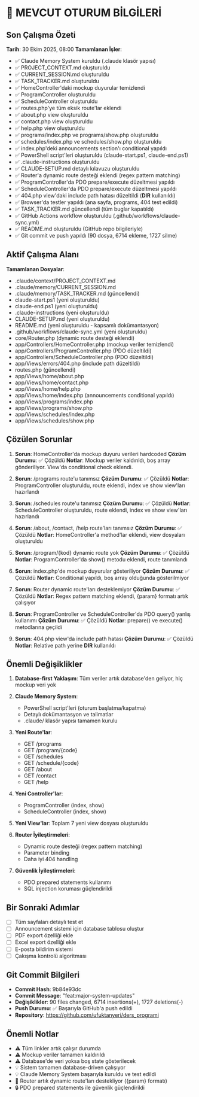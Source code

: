 # 📍 MEVCUT OTURUM BİLGİLERİ

## Son Çalışma Özeti
**Tarih**: 30 Ekim 2025, 08:00
**Tamamlanan İşler**:
- ✅ Claude Memory System kuruldu (.claude klasör yapısı)
- ✅ PROJECT_CONTEXT.md oluşturuldu
- ✅ CURRENT_SESSION.md oluşturuldu
- ✅ TASK_TRACKER.md oluşturuldu
- ✅ HomeController'daki mockup duyurular temizlendi
- ✅ ProgramController oluşturuldu
- ✅ ScheduleController oluşturuldu
- ✅ routes.php'ye tüm eksik route'lar eklendi
- ✅ about.php view oluşturuldu
- ✅ contact.php view oluşturuldu
- ✅ help.php view oluşturuldu
- ✅ programs/index.php ve programs/show.php oluşturuldu
- ✅ schedules/index.php ve schedules/show.php oluşturuldu
- ✅ index.php'deki announcements section'ı conditional yapıldı
- ✅ PowerShell script'leri oluşturuldu (claude-start.ps1, claude-end.ps1)
- ✅ .claude-instructions oluşturuldu
- ✅ CLAUDE-SETUP.md detaylı kılavuzu oluşturuldu
- ✅ Router'a dynamic route desteği eklendi (regex pattern matching)
- ✅ ProgramController'da PDO prepare/execute düzeltmesi yapıldı
- ✅ ScheduleController'da PDO prepare/execute düzeltmesi yapıldı
- ✅ 404.php view'daki include path hatası düzeltildi (__DIR__ kullanıldı)
- ✅ Browser'da testler yapıldı (ana sayfa, programs, 404 test edildi)
- ✅ TASK_TRACKER.md güncellendi (tüm buglar kapatıldı)
- ✅ GitHub Actions workflow oluşturuldu (.github/workflows/claude-sync.yml)
- ✅ README.md oluşturuldu (GitHub repo bilgileriyle)
- ✅ Git commit ve push yapıldı (90 dosya, 6714 ekleme, 1727 silme)

## Aktif Çalışma Alanı
**Tamamlanan Dosyalar**: 
- .claude/context/PROJECT_CONTEXT.md
- .claude/memory/CURRENT_SESSION.md
- .claude/memory/TASK_TRACKER.md (güncellendi)
- claude-start.ps1 (yeni oluşturuldu)
- claude-end.ps1 (yeni oluşturuldu)
- .claude-instructions (yeni oluşturuldu)
- CLAUDE-SETUP.md (yeni oluşturuldu)
- README.md (yeni oluşturuldu - kapsamlı dokümantasyon)
- .github/workflows/claude-sync.yml (yeni oluşturuldu)
- core/Router.php (dynamic route desteği eklendi)
- app/Controllers/HomeController.php (mockup veriler temizlendi)
- app/Controllers/ProgramController.php (PDO düzeltildi)
- app/Controllers/ScheduleController.php (PDO düzeltildi)
- app/Views/errors/404.php (include path düzeltildi)
- routes.php (güncellendi)
- app/Views/home/about.php
- app/Views/home/contact.php
- app/Views/home/help.php
- app/Views/home/index.php (announcements conditional yapıldı)
- app/Views/programs/index.php
- app/Views/programs/show.php
- app/Views/schedules/index.php
- app/Views/schedules/show.php

## Çözülen Sorunlar
1. **Sorun**: HomeController'da mockup duyuru verileri hardcoded
   **Çözüm Durumu**: ✅ Çözüldü
   **Notlar**: Mockup veriler kaldırıldı, boş array gönderiliyor. View'da conditional check eklendi.

2. **Sorun**: /programs route'u tanımsız
   **Çözüm Durumu**: ✅ Çözüldü
   **Notlar**: ProgramController oluşturuldu, route eklendi, index ve show view'ları hazırlandı

3. **Sorun**: /schedules route'u tanımsız
   **Çözüm Durumu**: ✅ Çözüldü
   **Notlar**: ScheduleController oluşturuldu, route eklendi, index ve show view'ları hazırlandı

4. **Sorun**: /about, /contact, /help route'ları tanımsız
   **Çözüm Durumu**: ✅ Çözüldü
   **Notlar**: HomeController'a method'lar eklendi, view dosyaları oluşturuldu

5. **Sorun**: /program/{kod} dynamic route yok
   **Çözüm Durumu**: ✅ Çözüldü
   **Notlar**: ProgramController'da show() metodu eklendi, route tanımlandı

6. **Sorun**: index.php'de mockup duyurular gösteriliyor
   **Çözüm Durumu**: ✅ Çözüldü
   **Notlar**: Conditional yapıldı, boş array olduğunda gösterilmiyor

7. **Sorun**: Router dynamic route'ları desteklemiyor
   **Çözüm Durumu**: ✅ Çözüldü
   **Notlar**: Regex pattern matching eklendi, {param} formatı artık çalışıyor

8. **Sorun**: ProgramController ve ScheduleController'da PDO query() yanlış kullanımı
   **Çözüm Durumu**: ✅ Çözüldü
   **Notlar**: prepare() ve execute() metodlarına geçildi

9. **Sorun**: 404.php view'da include path hatası
   **Çözüm Durumu**: ✅ Çözüldü
   **Notlar**: Relative path yerine __DIR__ kullanıldı

## Önemli Değişiklikler
1. **Database-first Yaklaşım**: Tüm veriler artık database'den geliyor, hiç mockup veri yok

2. **Claude Memory System**: 
   - PowerShell script'leri (oturum başlatma/kapatma)
   - Detaylı dokümantasyon ve talimatlar
   - .claude/ klasör yapısı tamamen kurulu

3. **Yeni Route'lar**: 
   - GET /programs
   - GET /program/{code}
   - GET /schedules
   - GET /schedule/{code}
   - GET /about
   - GET /contact
   - GET /help

4. **Yeni Controller'lar**:
   - ProgramController (index, show)
   - ScheduleController (index, show)

5. **Yeni View'lar**: Toplam 7 yeni view dosyası oluşturuldu

6. **Router İyileştirmeleri**:
   - Dynamic route desteği (regex pattern matching)
   - Parameter binding
   - Daha iyi 404 handling

7. **Güvenlik İyileştirmeleri**:
   - PDO prepared statements kullanımı
   - SQL injection koruması güçlendirildi

## Bir Sonraki Adımlar
- [ ] Tüm sayfaları detaylı test et
- [ ] Announcement sistemi için database tablosu oluştur
- [ ] PDF export özelliği ekle
- [ ] Excel export özelliği ekle
- [ ] E-posta bildirim sistemi
- [ ] Çakışma kontrolü algoritması

## Git Commit Bilgileri
- **Commit Hash**: 9b84e93dc
- **Commit Message**: "feat:major-system-updates"
- **Değişiklikler**: 90 files changed, 6714 insertions(+), 1727 deletions(-)
- **Push Durumu**: ✅ Başarıyla GitHub'a push edildi
- **Repository**: https://github.com/ufuktanyeri/ders_programi

## Önemli Notlar
- ⚠️ Tüm linkler artık çalışır durumda
- ⚠️ Mockup veriler tamamen kaldırıldı
- ⚠️ Database'de veri yoksa boş state gösterilecek
- 💡 Sistem tamamen database-driven çalışıyor
- 💡 Claude Memory System başarıyla kuruldu ve test edildi
- 🔧 Router artık dynamic route'ları destekliyor ({param} formatı)
- 🔒 PDO prepared statements ile güvenlik güçlendirildi

